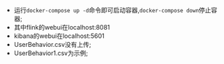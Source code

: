 - 运行```docker-compose up -d```命令即可启动容器,```docker-compose down```停止容器;
- 其中flink的webui在localhost:8081
- kibana的webui在localhost:5601
- UserBehavior.csv没有上传;
- UserBehavior1.csv为示例;